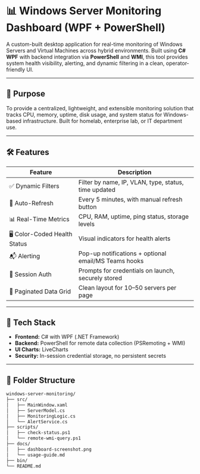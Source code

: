 # 📊 Windows Server Monitoring Dashboard (WPF + PowerShell)

A custom-built desktop application for real-time monitoring of Windows Servers and Virtual Machines across hybrid environments. Built using **C# WPF** with backend integration via **PowerShell** and **WMI**, this tool provides system health visibility, alerting, and dynamic filtering in a clean, operator-friendly UI.

---

## 🧠 Purpose

To provide a centralized, lightweight, and extensible monitoring solution that tracks CPU, memory, uptime, disk usage, and system status for Windows-based infrastructure. Built for homelab, enterprise lab, or IT department use.

---

## 🛠️ Features

| Feature                       | Description                                           |
|------------------------------|-------------------------------------------------------|
| ✅ Dynamic Filters            | Filter by name, IP, VLAN, type, status, time updated |
| 🔄 Auto-Refresh               | Every 5 minutes, with manual refresh button          |
| 📊 Real-Time Metrics         | CPU, RAM, uptime, ping status, storage levels        |
| 🖥️ Color-Coded Health Status | Visual indicators for health alerts                  |
| 📬 Alerting                  | Pop-up notifications + optional email/MS Teams hooks |
| 🔐 Session Auth              | Prompts for credentials on launch, securely stored   |
| 📄 Paginated Data Grid       | Clean layout for 10–50 servers per page              |

---

## 🧰 Tech Stack

- **Frontend:** C# with WPF (.NET Framework)
- **Backend:** PowerShell for remote data collection (PSRemoting + WMI)
- **UI Charts:** LiveCharts
- **Security:** In-session credential storage, no persistent secrets

---

## 📁 Folder Structure

```bash
windows-server-monitoring/
├── src/
│   ├── MainWindow.xaml
│   ├── ServerModel.cs
│   ├── MonitoringLogic.cs
│   └── AlertService.cs
├── scripts/
│   ├── check-status.ps1
│   └── remote-wmi-query.ps1
├── docs/
│   ├── dashboard-screenshot.png
│   └── usage-guide.md
├── bin/
└── README.md
